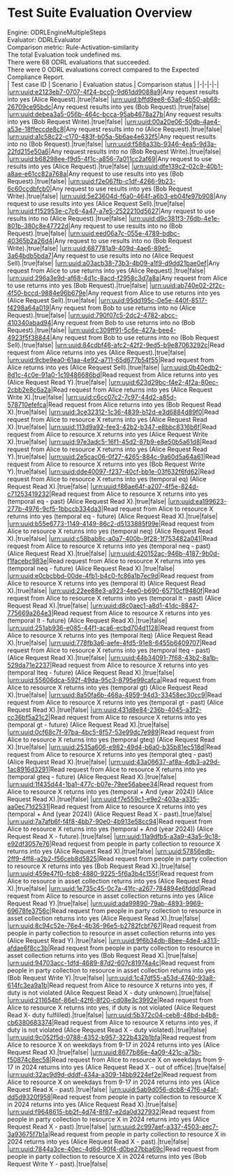 # Test Suite Evaluation Overview
Engine: ODRLEngineMultipleSteps <br>
Evaluator: ODRLEvaluator <br>
Comparison metric: Rule-Activation-similarity <br>
The total Evaluation took undefined ms. <br>
There were 68 ODRL evaluations that succeeded. <br>
There were 0 ODRL evaluations correct compared to the Expected Compliance Report. <br>
| Test case ID | Scenario | Evaluation status | Comparison status |
|-|-|-|-|
|[urn:uuid:e2123eb7-0707-4f24-bcc0-9d61dd9088a9](../test_cases/testcase-001-alice.ttl)|Any request results into yes (Alice Request).|true|false|
|[urn:uuid:bffd9ee8-63a6-4b50-ab68-26709ce95bdc](../test_cases/testcase-002-bob.ttl)|Any request results into yes (Bob Request).|true|false|
|[urn:uuid:debea3a5-056b-464c-bcca-95ab4678a27b](../test_cases/testcase-003-bob-write-y.ttl)|Any request results into yes (Bob Request Write).|true|false|
|[urn:uuid:00a20e06-50db-4ae4-a53e-18ffeccde8c8](../test_cases/testcase-004-alice.ttl)|Any request results into no (Alice Request).|true|false|
|[urn:uuid:a1c58c22-c170-483f-b05a-5b6ae4e632f5](../test_cases/testcase-005-bob.ttl)|Any request results into no (Bob Request).|true|false|
|[urn:uuid:f588a33b-9346-4ea5-9d3a-22fd215e50a6](../test_cases/testcase-006-bob-write-y.ttl)|Any request results into no (Bob Request Write).|true|false|
|[urn:uuid:b68298ee-f9d5-4f1c-a856-7a011cc2af69](../test_cases/testcase-007-alice.ttl)|Any request to use results into yes (Alice Request).|true|false|
|[urn:uuid:dfe139c2-02c9-40b1-a8ae-e61cc82a768a](../test_cases/testcase-008-bob.ttl)|Any request to use results into yes (Bob Request).|true|false|
|[urn:uuid:f2e067fb-c1df-4266-9b23-6c60ccdbfcb0](../test_cases/testcase-009-bob-write-y.ttl)|Any request to use results into yes (Bob Request Write).|true|false|
|[urn:uuid:5e23604d-f6a0-464f-a6b3-eb04fe97b908](../test_cases/testcase-010-alice-sell.ttl)|Any request to use results into yes (Alice Request Sell).|true|false|
|[urn:uuid:f152953e-c7c6-4a47-a7e5-2522210d5627](../test_cases/testcase-011-alice.ttl)|Any request to use results into no (Alice Request).|true|false|
|[urn:uuid:d9c381f3-76db-4e1e-801b-380c8e47722d](../test_cases/testcase-012-bob.ttl)|Any request to use results into no (Bob Request).|true|false|
|[urn:uuid:eed06a7c-055e-4789-bdbc-40365b2a26d4](../test_cases/testcase-013-bob-write-y.ttl)|Any request to use results into no (Bob Request Write).|true|false|
|[urn:uuid:687781a9-409d-4ae6-89e5-3a64bdb5bda7](../test_cases/testcase-014-alice-sell.ttl)|Any request to use results into no (Alice Request Sell).|true|false|
|[urn:uuid:a03acb38-73b3-4b09-a1f9-d9dd21bae0ef](../test_cases/testcase-015-alice.ttl)|Any request from Alice to use returns into yes (Alice Request).|true|false|
|[urn:uuid:296a3e9d-af68-4d1c-8acd-f2958c3d7a8a](../test_cases/testcase-016-bob.ttl)|Any request from Alice to use returns into yes (Bob Request).|true|false|
|[urn:uuid:ab740e02-2f2c-4f50-bccd-9884e96b679e](../test_cases/testcase-017-alice-sell.ttl)|Any request from Alice to use returns into yes (Alice Request Sell).|true|false|
|[urn:uuid:95dd195c-0e5e-440f-8517-f4298a64a019](../test_cases/testcase-018-alice.ttl)|Any request from Bob to use returns into no (Alice Request).|true|false|
|[urn:uuid:790f07c5-2dc2-4782-abcc-410340abad94](../test_cases/testcase-019-bob.ttl)|Any request from Bob to use returns into no (Bob Request).|true|false|
|[urn:uuid:c309ff91-5c6e-427a-bee4-4923f5f38844](../test_cases/testcase-020-bob-sell.ttl)|Any request from Bob to use returns into no (Bob Request Sell).|true|false|
|[urn:uuid:84cdbf46-afc2-42f2-9ed5-b9e87063292c](../test_cases/testcase-021-alice.ttl)|Read request from Alice returns into yes (Alice Request).|true|false|
|[urn:uuid:9cbe9ea0-61aa-4e92-a711-65d677b54f55](../test_cases/testcase-022-alice-sell.ttl)|Read request from Alice returns into yes (Alice Request Sell).|true|false|
|[urn:uuid:0b40edb2-8d1c-4c0e-91a0-1c19486686bd](../test_cases/testcase-023-alice-read-y.ttl)|Read request from Alice returns into yes (Alice Request Read Y).|true|false|
|[urn:uuid:623d29bc-f4e2-4f2a-80ec-2cbb2e8c6a2a](../test_cases/testcase-024-alice-write-x.ttl)|Read request from Alice returns into yes (Alice Request Write X).|true|false|
|[urn:uuid:c6cc07c2-7c97-44d2-a85d-578710efefca](../test_cases/testcase-025-bob-read-x.ttl)|Read request from Alice returns into yes (Bob Request Read X).|true|false|
|[urn:uuid:3ce32312-1c36-4839-b12d-e3d6884d89f0](../test_cases/testcase-026-alice-read-x.ttl)|Read request from Alice to resource X returns into yes (Alice Request Read X).|true|false|
|[urn:uuid:113d9a92-fee3-42b2-b347-e8bbc8316b6f](../test_cases/testcase-027-alice-write-x.ttl)|Read request from Alice to resource X returns into yes (Alice Request Write X).|true|false|
|[urn:uuid:97e3adc5-16f1-45d2-87b9-e8e50b5a61d8](../test_cases/testcase-028-alice-read-y.ttl)|Read request from Alice to resource X returns into yes (Alice Request Read Y).|true|false|
|[urn:uuid:2e5cac06-0f27-4265-884c-9a60d5a64a61](../test_cases/testcase-029-bob-write-y.ttl)|Read request from Alice to resource X returns into yes (Bob Request Write Y).|true|false|
|[urn:uuid:dde40097-f237-40cf-bb1e-03f632f6fd62](../test_cases/testcase-030-alice-read-x.ttl)|Read request from Alice to resource X returns into yes (temporal eq) (Alice Request Read X).|true|false|
|[urn:uuid:f86ae64f-a207-4f5e-824d-c71253419232](../test_cases/testcase-031-alice-read-x-past.ttl)|Read request from Alice to resource X returns into yes (temporal eq - past) (Alice Request Read X).|true|false|
|[urn:uuid:ea199623-277b-4976-9cf5-1bbccb334da3](../test_cases/testcase-032-alice-read-x-future.ttl)|Read request from Alice to resource X returns into yes (temporal eq - future) (Alice Request Read X).|true|false|
|[urn:uuid:b55e6773-1149-4149-86c2-d5133885f99e](../test_cases/testcase-033-alice-read-x.ttl)|Read request from Alice to resource X returns into yes (temporal neq) (Alice Request Read X).|true|false|
|[urn:uuid:c58bab8c-a0a7-400b-9f28-1f753482a041](../test_cases/testcase-034-alice-read-x-past.ttl)|Read request from Alice to resource X returns into yes (temporal neq - past) (Alice Request Read X).|true|false|
|[urn:uuid:420152ac-946b-4187-9b0d-f1facebc983e](../test_cases/testcase-035-alice-read-x-future.ttl)|Read request from Alice to resource X returns into yes (temporal neq - future) (Alice Request Read X).|true|false|
|[urn:uuid:e0cbcbbd-00de-4fb1-b4c0-fc86a1b7ec9d](../test_cases/testcase-036-alice-read-x.ttl)|Read request from Alice to resource X returns into yes (temporal lt) (Alice Request Read X).|true|false|
|[urn:uuid:22ee88e3-a923-4ee0-b690-65710cf9480f](../test_cases/testcase-037-alice-read-x-past.ttl)|Read request from Alice to resource X returns into yes (temporal lt - past) (Alice Request Read X).|true|false|
|[urn:uuid:d8c0aec1-a8d1-41dc-8847-775669a264e3](../test_cases/testcase-038-alice-read-x-future.ttl)|Read request from Alice to resource X returns into yes (temporal lt - future) (Alice Request Read X).|true|false|
|[urn:uuid:251ab936-e085-44f1-aca6-ecbd704d1128](../test_cases/testcase-039-alice-read-x.ttl)|Read request from Alice to resource X returns into yes (temporal lteq) (Alice Request Read X).|true|false|
|[urn:uuid:778fb3a6-aefe-4fd5-91e8-6455b6409707](../test_cases/testcase-040-alice-read-x-past.ttl)|Read request from Alice to resource X returns into yes (temporal lteq - past) (Alice Request Read X).|true|false|
|[urn:uuid:44b34091-7f68-43b2-8a1b-529da71e2237](../test_cases/testcase-041-alice-read-x-future.ttl)|Read request from Alice to resource X returns into yes (temporal lteq - future) (Alice Request Read X).|true|false|
|[urn:uuid:55606dca-592f-49da-95c3-8795e99cafca](../test_cases/testcase-042-alice-read-x.ttl)|Read request from Alice to resource X returns into yes (temporal gt) (Alice Request Read X).|true|false|
|[urn:uuid:8a50fa6b-468a-4959-94d3-33458ec30cc9](../test_cases/testcase-043-alice-read-x-past.ttl)|Read request from Alice to resource X returns into yes (temporal gt - past) (Alice Request Read X).|true|false|
|[urn:uuid:431d8e84-236b-4045-a3f2-cc36bf5a21c2](../test_cases/testcase-044-alice-read-x-future.ttl)|Read request from Alice to resource X returns into yes (temporal gt - future) (Alice Request Read X).|true|false|
|[urn:uuid:0cf68c7f-97ba-4bc5-8f57-53e99dc7e989](../test_cases/testcase-045-alice-read-x.ttl)|Read request from Alice to resource X returns into yes (temporal gteq) (Alice Request Read X).|true|false|
|[urn:uuid:2535a606-e982-49d4-b6a0-b35b81ec518d](../test_cases/testcase-046-alice-read-x-past.ttl)|Read request from Alice to resource X returns into yes (temporal gteq - past) (Alice Request Read X).|true|false|
|[urn:uuid:43a06637-af8a-4db3-a29d-1ac8916d3291](../test_cases/testcase-047-alice-read-x-future.ttl)|Read request from Alice to resource X returns into yes (temporal gteq - future) (Alice Request Read X).|true|false|
|[urn:uuid:1f435d44-1ba1-477c-b07e-79ee56abee34](../test_cases/testcase-048-alice-read-x.ttl)|Read request from Alice to resource X returns into yes (temporal + And (year 2024)) (Alice Request Read X).|true|false|
|[urn:uuid:f7e559c1-e9e2-403a-a335-aa0ec71d2531](../test_cases/testcase-049-alice-read-x-past.ttl)|Read request from Alice to resource X returns into yes (temporal + And (year 2024)) (Alice Request Read X - past).|true|false|
|[urn:uuid:7a7afb6f-f4f8-4bb7-90e0-4b913e58cc94](../test_cases/testcase-050-alice-read-x-future.ttl)|Read request from Alice to resource X returns into yes (temporal + And (year 2024)) (Alice Request Read X - future).|true|false|
|[urn:uuid:11a9dfb5-a3a9-43a5-9c18-e92df3057e76](../test_cases/testcase-051-alice.ttl)|Read request from people in party collection to resource X returns into yes (Alice Request Read X).|true|false|
|[urn:uuid:57856edb-2ff9-4ff8-a2b2-f56ceb8d5825](../test_cases/testcase-052-bob-read-x.ttl)|Read request from people in party collection to resource X returns into yes (Bob Request Read X).|true|false|
|[urn:uuid:459e47f0-fcb8-4880-9225-5f6a3b4c155f](../test_cases/testcase-053-alice-read-x.ttl)|Read request from Alice to resource in asset collection returns into yes (Alice Request Read X).|true|false|
|[urn:uuid:1e735c45-0c7a-41fc-a267-784894e6fddd](../test_cases/testcase-054-alice-read-y.ttl)|Read request from Alice to resource in asset collection returns into yes (Alice Request Read Y).|true|false|
|[urn:uuid:ada99890-79ab-4893-9969-69678fe3756c](../test_cases/testcase-055-alice-read-x.ttl)|Read request from people in party collection to resource in asset collection returns into yes (Alice Request Read X).|true|false|
|[urn:uuid:8c94c52e-76e4-4b36-96e5-b2782fcbf767](../test_cases/testcase-056-alice-read-y.ttl)|Read request from people in party collection to resource in asset collection returns into yes (Alice Request Read Y).|true|false|
|[urn:uuid:9f6b34db-8bee-4de4-a313-afdae6f8cc3b](../test_cases/testcase-057-bob-read-x.ttl)|Read request from people in party collection to resource in asset collection returns into yes (Bob Request Read X).|true|false|
|[urn:uuid:94703acc-1dfd-4689-87d2-607c81974a4c](../test_cases/testcase-058-bob-write-y.ttl)|Read request from people in party collection to resource in asset collection returns into yes (Bob Request Write Y).|true|false|
|[urn:uuid:1c47df55-a53d-4740-93a8-614fc3ea9a1b](../test_cases/testcase-059-nonset.ttl)|Read request from Alice to resource X returns into yes, if duty is not violated (Alice Request Read X - duty unknown).|true|false|
|[urn:uuid:211654bf-86e1-42f6-8f20-cd08e3c3992e](../test_cases/testcase-060-fulfilled.ttl)|Read request from Alice to resource X returns into yes, if duty is not violated (Alice Request Read X- duty fulfilled).|true|false|
|[urn:uuid:5b372c04-ceb8-48bd-b4b8-cb6380683374](../test_cases/testcase-061-violated.ttl)|Read request from Alice to resource X returns into yes, if duty is not violated (Alice Request Read X - duty violated).|true|false|
|[urn:uuid:9c052f5d-0788-4352-b957-322b432b1bfa](../test_cases/testcase-062-big-policy.ttl)|Read request from Alice to resource X on weekdays from 9-17 in 2024 returns into yes (Alice Request Read X).|true|false|
|[urn:uuid:8677b86e-4a09-421c-a75b-f50874c8ec58](../test_cases/testcase-063-big-policy-OoO.ttl)|Read request from Alice to resource X on weekdays from 9-17 in 2024 returns into yes (Alice Request Read X - out of office).|true|false|
|[urn:uuid:32ac9d9d-dddf-434a-a309-14bb9224ef2e](../test_cases/testcase-064-big-policy-past.ttl)|Read request from Alice to resource X on weekdays from 9-17 in 2024 returns into yes (Alice Request Read X - past).|true|false|
|[urn:uuid:5ab9d056-dcb8-47f6-a4af-dd5d9320f958](../test_cases/testcase-065-alice.ttl)|Read request from people in party collection to resource X in 2024 returns into yes (Alice Request Read X).|true|false|
|[urn:uuid:f9648615-bb2f-4d74-8f87-e2da0d327932](../test_cases/testcase-066-bob-sell.ttl)|Read request from people in party collection to resource X in 2024 returns into yes (Alice Request Read X - past).|true|false|
|[urn:uuid:2c997aef-a337-4503-aec7-3a93675f7b1a](../test_cases/testcase-067-alice-past.ttl)|Read request from people in party collection to resource X in 2024 returns into yes (Alice Request Read X - past).|true|false|
|[urn:uuid:7844a3ce-40ec-4d6d-90f4-d0be27bba69c](../test_cases/testcase-068-bob-write-y-past.ttl)|Read request from people in party collection to resource X in 2024 returns into yes (Bob Request Write Y - past).|true|false|
